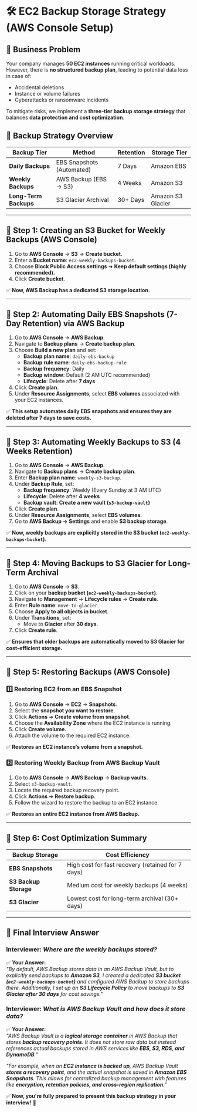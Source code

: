 # 🛠 EC2 Backup Storage Strategy (AWS Console Setup)

## **🔧 Business Problem**
Your company manages **50 EC2 instances** running critical workloads. However, there is **no structured backup plan**, leading to potential data loss in case of:
- Accidental deletions
- Instance or volume failures
- Cyberattacks or ransomware incidents

To mitigate risks, we implement a **three-tier backup storage strategy** that balances **data protection and cost optimization**.

## **🔄 Backup Strategy Overview**
| **Backup Tier**           | **Method**                     | **Retention** | **Storage Tier** |
|---------------------------|--------------------------------|--------------|-----------------|
| **Daily Backups**         | EBS Snapshots (Automated)      | 7 Days       | Amazon EBS      |
| **Weekly Backups**        | AWS Backup (EBS → S3)         | 4 Weeks      | Amazon S3       |
| **Long-Term Backups**     | S3 Glacier Archival           | 30+ Days     | Amazon S3 Glacier |

---

## **🔄 Step 1: Creating an S3 Bucket for Weekly Backups (AWS Console)**

1. Go to **AWS Console** → **S3** → **Create bucket**.
2. Enter a **Bucket name**: `ec2-weekly-backups-bucket`.
3. Choose **Block Public Access settings** ➜ **Keep default settings (highly recommended).**
4. Click **Create bucket**.

✅ **Now, AWS Backup has a dedicated S3 storage location.**

---

## **🔄 Step 2: Automating Daily EBS Snapshots (7-Day Retention) via AWS Backup**

1. Go to **AWS Console** → **AWS Backup**.
2. Navigate to **Backup plans** → **Create backup plan**.
3. Choose **Build a new plan** and set:
   - **Backup plan name**: `daily-ebs-backup`
   - **Backup rule name**: `daily-ebs-backup-rule`
   - **Backup frequency**: Daily
   - **Backup window**: Default (2 AM UTC recommended)
   - **Lifecycle**: Delete after **7 days**
4. Click **Create plan**.
5. Under **Resource Assignments**, select **EBS volumes** associated with your EC2 instances.

✅ **This setup automates daily EBS snapshots and ensures they are deleted after 7 days to save costs.**

---

## **🔄 Step 3: Automating Weekly Backups to S3 (4 Weeks Retention)**

1. Go to **AWS Console** → **AWS Backup**.
2. Navigate to **Backup plans** → **Create backup plan**.
3. Enter **Backup plan name**: `weekly-s3-backup`.
4. Under **Backup Rule**, set:
   - **Backup frequency**: Weekly (Every Sunday at 3 AM UTC)
   - **Lifecycle**: Delete after **4 weeks**
   - **Backup vault**: **Create a new vault (`s3-backup-vault`)**
5. Click **Create plan**.
6. Under **Resource Assignments**, select **EBS volumes**.
7. Go to **AWS Backup → Settings** and enable **S3 backup storage**.

✅ **Now, weekly backups are explicitly stored in the S3 bucket (`ec2-weekly-backups-bucket`).**

---

## **🔄 Step 4: Moving Backups to S3 Glacier for Long-Term Archival**

1. Go to **AWS Console** → **S3**.
2. Click on your **backup bucket (`ec2-weekly-backups-bucket`)**.
3. Navigate to **Management** → **Lifecycle rules** → **Create rule**.
4. Enter **Rule name**: `move-to-glacier`.
5. Choose **Apply to all objects in bucket**.
6. Under **Transitions**, set:
   - Move to **Glacier** after **30 days**.
7. Click **Create rule**.

✅ **Ensures that older backups are automatically moved to S3 Glacier for cost-efficient storage.**

---

## **🔄 Step 5: Restoring Backups (AWS Console)**

### **1️⃣ Restoring EC2 from an EBS Snapshot**
1. Go to **AWS Console** → **EC2** → **Snapshots**.
2. Select the **snapshot you want to restore**.
3. Click **Actions** ➜ **Create volume from snapshot**.
4. Choose the **Availability Zone** where the EC2 instance is running.
5. Click **Create volume**.
6. Attach the volume to the required EC2 instance.

✅ **Restores an EC2 instance’s volume from a snapshot.**

### **2️⃣ Restoring Weekly Backup from AWS Backup Vault**
1. Go to **AWS Console** → **AWS Backup** → **Backup vaults**.
2. Select `s3-backup-vault`.
3. Locate the required backup recovery point.
4. Click **Actions** ➜ **Restore backup**.
5. Follow the wizard to restore the backup to an EC2 instance.

✅ **Restores an entire EC2 instance from AWS Backup.**

---

## **🔄 Step 6: Cost Optimization Summary**
| **Backup Storage**       | **Cost Efficiency** |
|--------------------------|--------------------|
| **EBS Snapshots**        | High cost for fast recovery (retained for 7 days) |
| **S3 Backup Storage**    | Medium cost for weekly backups (4 weeks) |
| **S3 Glacier**           | Lowest cost for long-term archival (30+ days) |

---

## **🚀 Final Interview Answer**

### **Interviewer:** *Where are the weekly backups stored?*  
✅ **Your Answer:**  
*"By default, AWS Backup stores data in an AWS Backup Vault, but to explicitly send backups to **Amazon S3**, I created a dedicated **S3 bucket (`ec2-weekly-backups-bucket`)** and configured AWS Backup to store backups there. Additionally, I set up an **S3 Lifecycle Policy** to move backups to **S3 Glacier after 30 days** for cost savings."*  

### **Interviewer:** *What is AWS Backup Vault and how does it store data?*  
✅ **Your Answer:**  
*"AWS Backup Vault is a **logical storage container** in AWS Backup that stores **backup recovery points**. It does not store raw data but instead references actual backups stored in AWS services like **EBS, S3, RDS, and DynamoDB**."*  

*"For example, when an **EC2 instance is backed up**, AWS Backup Vault **stores a recovery point**, and the actual snapshot is saved in **Amazon EBS Snapshots**. This allows for centralized backup management with features like **encryption, retention policies, and cross-region replication**."*  

✅ **Now, you're fully prepared to present this backup strategy in your interview!** 🚀

